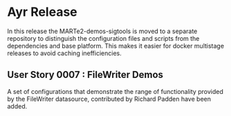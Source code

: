 # Ayr Release

In this release the MARTe2-demos-sigtools is moved to a separate repository to distinguish the
configuration files and scripts from the dependencies and base platform.   This makes it easier
for docker multistage releases to avoid caching inefficiencies.

## User Story 0007 : FileWriter Demos

A set of configurations that demonstrate the range of functionality provided by the FileWriter
datasource, contributed by Richard Padden have been added.

